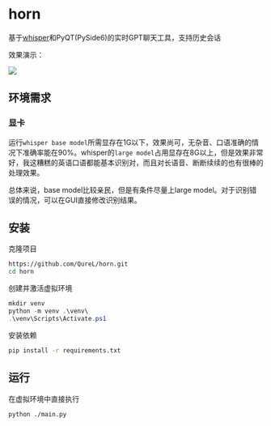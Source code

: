 # horn
基于[whisper](https://openai.com/research/whisper)和PyQT(PySide6)的实时GPT聊天工具，支持历史会话


效果演示：

[![](https://i.ytimg.com/vi/kg4KivftTps/maxresdefault.jpg)](https://youtu.be/kg4KivftTps?si=LZI5ShF5fhIqFjWj "")

## 环境需求

### 显卡

运行`whisper base model`所需显存在1G以下，效果尚可，无杂音、口语准确的情况下准确率能在90%。whisper的`large model`占用显存在8G以上，但是效果非常好，我这糟糕的英语口语都能基本识别对，而且对长语音、断断续续的也有很棒的处理效果。

总体来说，base model比较亲民，但是有条件尽量上large model。对于识别错误的情况，可以在GUI直接修改识别结果。

## 安装

克隆项目

```bash
https://github.com/QureL/horn.git
cd horn
```

创建并激活虚拟环境

```powershell
mkdir venv
python -m venv .\venv\
.\venv\Scripts\Activate.ps1
```

安装依赖

```bash
pip install -r requirements.txt
```

## 运行

在虚拟环境中直接执行

```
python ./main.py
```



